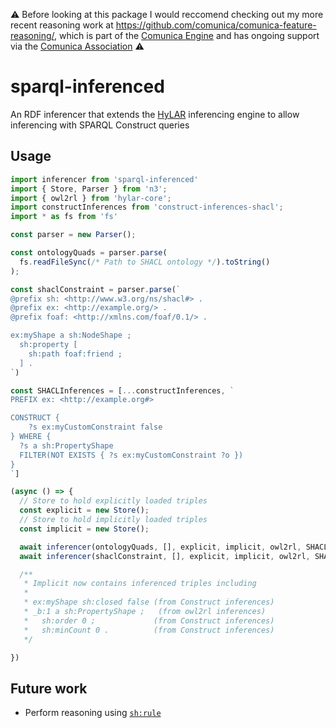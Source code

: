 :warning: Before looking at this package I would reccomend checking out my more recent reasoning work at https://github.com/comunica/comunica-feature-reasoning/, which is part of the [Comunica Engine](https://github.com/comunica/comunica) and has ongoing support via the [Comunica Association](https://comunica.dev/association/) :warning:

# sparql-inferenced
An RDF inferencer that extends the [HyLAR](https://github.com/ucbl/HyLAR-Reasoner.git) inferencing engine to allow inferencing with SPARQL Construct queries

## Usage

```ts
import inferencer from 'sparql-inferenced'
import { Store, Parser } from 'n3';
import { owl2rl } from 'hylar-core';
import constructInferences from 'construct-inferences-shacl';
import * as fs from 'fs'

const parser = new Parser();

const ontologyQuads = parser.parse(
  fs.readFileSync(/* Path to SHACL ontology */).toString()
);

const shaclConstraint = parser.parse(`
@prefix sh: <http://www.w3.org/ns/shacl#> .
@prefix ex: <http://example.org/> .
@prefix foaf: <http://xmlns.com/foaf/0.1/> .

ex:myShape a sh:NodeShape ;
  sh:property [
    sh:path foaf:friend ;
  ] .
`)

const SHACLInferences = [...constructInferences, `
PREFIX ex: <http://example.org#>

CONSTRUCT {
	?s ex:myCustomConstraint false
} WHERE {
  ?s a sh:PropertyShape
  FILTER(NOT EXISTS { ?s ex:myCustomConstraint ?o })
}
`]

(async () => {
  // Store to hold explicitly loaded triples
  const explicit = new Store();
  // Store to hold implicitly loaded triples
  const implicit = new Store();

  await inferencer(ontologyQuads, [], explicit, implicit, owl2rl, SHACLInferences)
  await inferencer(shaclConstraint, [], explicit, implicit, owl2rl, SHACLInferences)

  /**
   * Implicit now contains inferenced triples including
   * 
   * ex:myShape sh:closed false (from Construct inferences)
   * _b:1 a sh:PropertyShape ;   (from owl2rl inferences)
   *   sh:order 0 ;             (from Construct inferences)
   *   sh:minCount 0 .          (from Construct inferences) 
   */

})
```

## Future work

 - Perform reasoning using [`sh:rule`](https://www.w3.org/TR/shacl-af/#dfn-shacl-rules)
